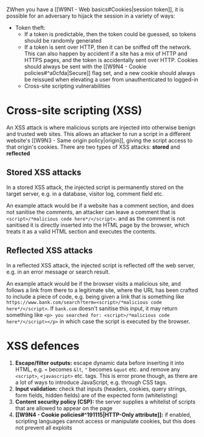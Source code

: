 ZWhen you have a [[W9N1 - Web basics#Cookies|session token]], it is possible for an adversary to hijack the session in a variety of ways:
- Token theft:
	- If a token is predictable, then the token could be guessed, so tokens should be randomly generated
	- If a token is sent over HTTP, then it can be sniffed off the network. This can also happen by accident if a site has a mix of HTTP and HTTPS pages, and the token is accidentally sent over HTTP. Cookies should always be sent with the [[W9N4 - Cookie policies#^a0cfda|Secure]] flag set, and a new cookie should always be reissued when elevating a user from unauthenticated to logged-in
	- Cross-site scripting vulnerabilities
# Cross-site scripting (XSS)
An XSS attack is where malicious scripts are injected into otherwise benign and trusted web sites. This allows an attacker to run a script in a different website's [[W9N3 - Same origin policy|origin]], giving the script access to that origin's cookies.
There are two types of XSS attacks: **stored** and **reflected**
## Stored XSS attacks
In a stored XSS attack, the injected script is permanently stored on the target server, e.g. in a database, visitor log, comment field etc.

An example attack would be if a website has a comment section, and does not sanitise the comments, an attacker can leave a comment that is `<script>/*malicious code here*/</script>`. and as the comment is not sanitised it is directly inserted into the HTML page by the browser, which treats it as a valid HTML section and executes the contents.
## Reflected XSS attacks
In a reflected XSS attack, the injected script is reflected off the web server, e.g. in an error message or search result.

An example attack would be if the browser visits a malicious site, and follows a link from there to a legitimate site, where the URL has been crafted to include a piece of code, e.g. being given a link that is something like `https://www.bank.com/search?term=<script>/*malicious code here*/</script>`. If `bank.com` doesn't sanitise this input, it may return something like `<p> you searched for: <script>/*malicious code here*/</script></p>` in which case the script is executed by the browser.

# XSS defences
1. **Escape/filter outputs:** escape dynamic data before inserting it into HTML, e.g. `<` becomes `&lt`, `"` becomes `&quot` etc. and remove any `<script>`, `<javascript>` etc. tags. This is error prone though, as there are a lot of ways to introduce JavaScript, e.g. through CSS tags.
2. **Input validation:** check that inputs (headers, cookies, query strings, form fields, hidden fields) are of the expected form (whitelisting)
3. **Content security policy (CSP):** the server supplies a whitelist of scripts that are allowed to appear on the page
4. **[[W9N4 - Cookie policies#^191115|HTTP-Only attribute]]:** if enabled, scripting languages cannot access or manipulate cookies, but this does not prevent all exploits